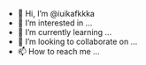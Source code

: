 - 👋 Hi, I’m @iuikafkkka
- 👀 I’m interested in ...
- 🌱 I’m currently learning ...
- 💞️ I’m looking to collaborate on ...
- 📫 How to reach me ...

<!---
iuikafkkka/iuikafkkka is a ✨ special ✨ repository because its `README.md` (this file) appears on your GitHub profile.
You can click the Preview link to take a look at your changes.
--->
